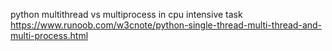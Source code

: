 python multithread vs multiprocess in cpu intensive task
https://www.runoob.com/w3cnote/python-single-thread-multi-thread-and-multi-process.html
